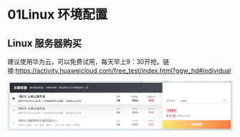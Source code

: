 # 01Linux 环境配置

## Linux 服务器购买

建议使用华为云，可以免费试用，每天早上9：30开抢。链接:<https://activity.huaweicloud.com/free_test/index.html?ggw_hd#individual>

![华为云ecs服务器试用](_media/华为云试用截图.png)
